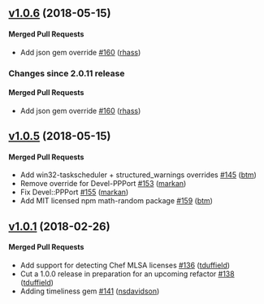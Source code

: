 <!-- usage documentation: http://expeditor-docs.es.chef.io/configuration/changelog/ -->

<!-- latest_release 1.0.6 -->
## [v1.0.6](https://github.com/chef/license_scout/tree/v1.0.6) (2018-05-15)

#### Merged Pull Requests
- Add json gem override [#160](https://github.com/chef/license_scout/pull/160) ([rhass](https://github.com/rhass))
<!-- latest_release -->

<!-- release_rollup since=2.0.11 -->
### Changes since 2.0.11 release

#### Merged Pull Requests
- Add json gem override [#160](https://github.com/chef/license_scout/pull/160) ([rhass](https://github.com/rhass)) <!-- 1.0.6 -->
<!-- release_rollup -->

<!-- latest_stable_release -->
## [v1.0.5](https://github.com/chef/license_scout/tree/v1.0.5) (2018-05-15)

#### Merged Pull Requests
- Add win32-taskscheduler + structured_warnings overrides [#145](https://github.com/chef/license_scout/pull/145) ([btm](https://github.com/btm))
- Remove override for Devel-PPPort [#153](https://github.com/chef/license_scout/pull/153) ([markan](https://github.com/markan))
- Fix Devel::PPPort [#155](https://github.com/chef/license_scout/pull/155) ([markan](https://github.com/markan))
- Add MIT licensed npm math-random package [#159](https://github.com/chef/license_scout/pull/159) ([btm](https://github.com/btm))
<!-- latest_stable_release -->

## [v1.0.1](https://github.com/chef/license_scout/tree/v1.0.1) (2018-02-26)

#### Merged Pull Requests
- Add support for detecting Chef MLSA licenses [#136](https://github.com/chef/license_scout/pull/136) ([tduffield](https://github.com/tduffield))
- Cut a 1.0.0 release in preparation for an upcoming refactor [#138](https://github.com/chef/license_scout/pull/138) ([tduffield](https://github.com/tduffield))
- Adding timeliness gem [#141](https://github.com/chef/license_scout/pull/141) ([nsdavidson](https://github.com/nsdavidson))